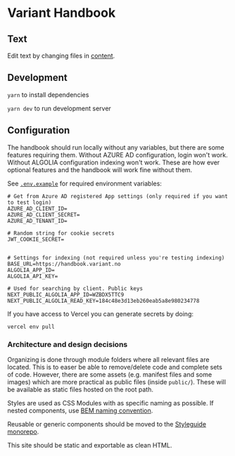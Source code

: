 # Variant Handbook

## Text

Edit text by changing files in [content](./content).

## Development

`yarn` to install dependencies

`yarn dev` to run development server

## Configuration

The handbook should run locally without any variables, but there are some features requiring them.
Without AZURE AD configuration, login won't work. Without ALGOLIA configuration indexing won't work.
These are how ever optional features and the handbook will work fine without them.

See [`.env.example`](./.env.example) for required environment variables:

```
# Get from Azure AD registered App settings (only required if you want to test login)
AZURE_AD_CLIENT_ID=
AZURE_AD_CLIENT_SECRET=
AZURE_AD_TENANT_ID=

# Random string for cookie secrets
JWT_COOKIE_SECRET=


# Settings for indexing (not required unless you're testing indexing)
BASE_URL=https://handbook.variant.no
ALGOLIA_APP_ID=
ALGOLIA_API_KEY=

# Used for searching by client. Public keys
NEXT_PUBLIC_ALGOLIA_APP_ID=WZBDX5TTC9
NEXT_PUBLIC_ALGOLIA_READ_KEY=184c48e3d13eb260eab5a8e980234778
```

If you have access to Vercel you can generate secrets by doing:

```
vercel env pull
```

### Architecture and design decisions

Organizing is done through module folders where all relevant files are located. This is to easer be able to remove/delete code and complete sets of code. However, there are some assets (e.g. manifest files and some images) which are more practical as public files (inside `public/`). These will be available as static files hosted on the root path.

Styles are used as CSS Modules with as specific naming as possible. If nested components, use [BEM naming convention](http://getbem.com/naming/).

Reusable or generic components should be moved to the [Styleguide monorepo](https://github.com/varianter/styleguide).

This site should be static and exportable as clean HTML.
